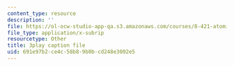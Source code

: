 ```yaml
---
content_type: resource
description: ''
file: https://ol-ocw-studio-app-qa.s3.amazonaws.com/courses/8-421-atomic-and-optical-physics-i-spring-2014/691e97b2ce4c58b89b0bcd248e3002e5_gA1ZO0xBiYg.vtt
file_type: application/x-subrip
resourcetype: Other
title: 3play caption file
uid: 691e97b2-ce4c-58b8-9b0b-cd248e3002e5
---
```

